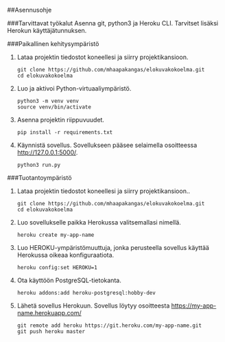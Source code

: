 ##Asennusohje

###Tarvittavat työkalut
Asenna git, python3 ja Heroku CLI. Tarvitset lisäksi Herokun käyttäjätunnuksen.

###Paikallinen kehitysympäristö
1. Lataa projektin tiedostot koneellesi ja siirry projektikansioon.
    ```
    git clone https://github.com/mhaapakangas/elokuvakokoelma.git
    cd elokuvakokoelma
    ```
2. Luo ja aktivoi Python-virtuaaliympäristö.
    ```
    python3 -m venv venv
    source venv/bin/activate
    ```
3. Asenna projektin riippuvuudet.
    ```
    pip install -r requirements.txt
    ```
4. Käynnistä sovellus. Sovellukseen pääsee selaimella osoitteessa http://127.0.0.1:5000/.
    ```
    python3 run.py
    ```

###Tuotantoympäristö
1. Lataa projektin tiedostot koneellesi ja siirry projektikansioon..
    ```
    git clone https://github.com/mhaapakangas/elokuvakokoelma.git
    cd elokuvakokoelma
    ```
2.  Luo sovellukselle paikka Herokussa valitsemallasi nimellä.
    ```
    heroku create my-app-name
    ```
3.  Luo HEROKU-ympäristömuuttuja, jonka perusteella sovellus käyttää Herokussa oikeaa konfiguraatiota.
    ```
    heroku config:set HEROKU=1
    ```
4.  Ota käyttöön PostgreSQL-tietokanta.
    ```
    heroku addons:add heroku-postgresql:hobby-dev
    ```       
5.  Lähetä sovellus Herokuun. Sovellus löytyy osoitteesta https://my-app-name.herokuapp.com/
    ```
    git remote add heroku https://git.heroku.com/my-app-name.git
    git push heroku master
    ```